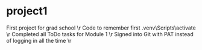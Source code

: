 # project1
First project for grad school \r
Code to remember first .venv\Scripts\activate \r
Completed all ToDo tasks for Module 1 \r
Signed into Git with PAT instead of logging in all the time \r
